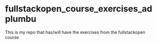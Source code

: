 # fullstackopen_course_exercises_adplumbu
This is my repo that has/will have the exercises from the fullstackopen course
